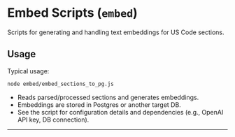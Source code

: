 # Embed Scripts (`embed`)

Scripts for generating and handling text embeddings for US Code sections.

## Usage

Typical usage:

```sh
node embed/embed_sections_to_pg.js
```

- Reads parsed/processed sections and generates embeddings.
- Embeddings are stored in Postgres or another target DB.
- See the script for configuration details and dependencies (e.g., OpenAI API key, DB connection).

---
